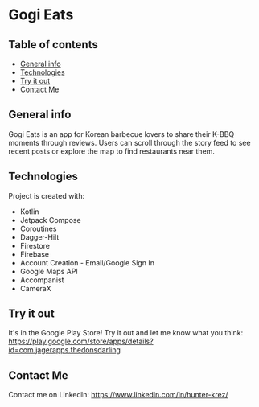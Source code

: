 # Gogi Eats

## Table of contents
* [General info](#general-info)
* [Technologies](#technologies)
* [Try it out](#try-it-out)
* [Contact Me](#contact-me)

## General info
 Gogi Eats is an app for Korean barbecue lovers to share their K-BBQ moments through reviews. Users can scroll through the story feed to see recent posts or explore the map to find restaurants near them.  

## Technologies
Project is created with:
* Kotlin
* Jetpack Compose
* Coroutines
* Dagger-Hilt
* Firestore
* Firebase
* Account Creation - Email/Google Sign In
* Google Maps API
* Accompanist
* CameraX
	
## Try it out
It's in the Google Play Store! Try it out and let me know what you think:
https://play.google.com/store/apps/details?id=com.jagerapps.thedonsdarling

## Contact Me
Contact me on LinkedIn: https://www.linkedin.com/in/hunter-krez/


